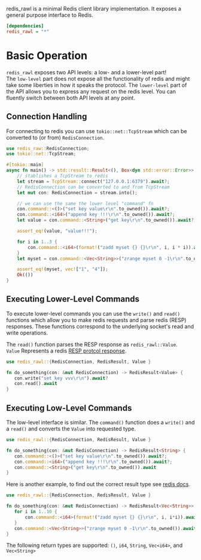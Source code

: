 redis_rawl is a minimal Redis client library implementation.
It exposes a general purpose interface to Redis.

```ini
[dependencies]
redis_rawl = "*"
```

# Basic Operation

`redis_rawl` exposes two API levels: a low- and a lower-level part!  
The `low-level` part does not expose all the functionality of redis and
might take some liberties in how it speaks the protocol.  The `lower-level`
part of the API allows you to express any request on the redis level.
You can fluently switch between both API levels at any point.

## Connection Handling

For connecting to redis you can use `tokio::net::TcpStream` which can be
converted to (or from) `RedisConnection`.

```rust
use redis_raw::RedisConnection;
use tokio::net::TcpStream;

#[tokio::main]
async fn main() -> std::result::Result<(), Box<dyn std::error::Error>> {
    // stablishes a TcpStream to redis
    let stream = TcpStream::connect("127.0.0.1:6379").await?;
    // RedisConnection can be converted to and from TcpStream
    let mut con: RedisConnection = stream.into();

    // we can use the same the lower level "command" fn
    con.command::<()>("set key value\r\n".to_owned()).await?;
    con.command::<i64>("append key !!!\r\n".to_owned()).await?;
    let value = con.command::<String>("get key\r\n".to_owned()).await?;

    assert_eq!(value, "value!!!");

    for i in 1..3 {
        con.command::<i64>(format!("zadd myset {} {}\r\n", i, i * i)).await?;
    }
    let myset = con.command::<Vec<String>>("zrange myset 0 -1\r\n".to_owned()).await?;

    assert_eq!(myset, vec!["1", "4"]);
    Ok(())
}

```

## Executing Lower-Level Commands

To execute lower-level commands you can use the `write()` and `read()` functions
which allow you to make redis requests and parse redis (RESP) responses.
These functions correspond to the underlying socket's read and write operations.

The `read()` function parses the RESP response as `redis_rawl::Value`.  
`Value` Represents a redis [RESP protcol response](https://redis.io/topics/protocol#resp-protocol-description).  

```rust
use redis_rawl::{RedisConnection, RedisResult, Value }

fn do_something(con: &mut RedisConnection) -> RedisResult<Value> {
   con.write("set key vvv\r\n").await?
   con.read().await
}
```

## Executing Low-Level Commands

The low-level interface is similar. The `command()` function does a
`write()` and a `read()` and converts the `Value` into requested type.

```rust
use redis_rawl::{RedisConnection, RedisResult, Value }

fn do_something(con: &mut RedisConnection) -> RedisResult<String> {
   con.command::<()>("set key value\r\n".to_owned()).await?;
   con.command::<i64>("append key !!!\r\n".to_owned()).await?;
   con.command::<String>("get key\r\n".to_owned()).await
}
```

Here is another example, to find out the correct result type see [redis docs](https://redis.io/commands).

```rust
use redis_rawl::{RedisConnection, RedisResult, Value }

fn do_something(con: &mut RedisConnection) -> RedisResult<Vec<String>> {
   for i in 1..10 {
       con.command::<i64>(format!("zadd myset {} {}\r\n", i, i*i)).await?;
   }
   con.command::<Vec<String>>("zrange myset 0 -1\r\n".to_owned()).await
}
```

The following return types are supported:
`()`, `i64`, `String`, `Vec<i64>`, and `Vec<String>`
